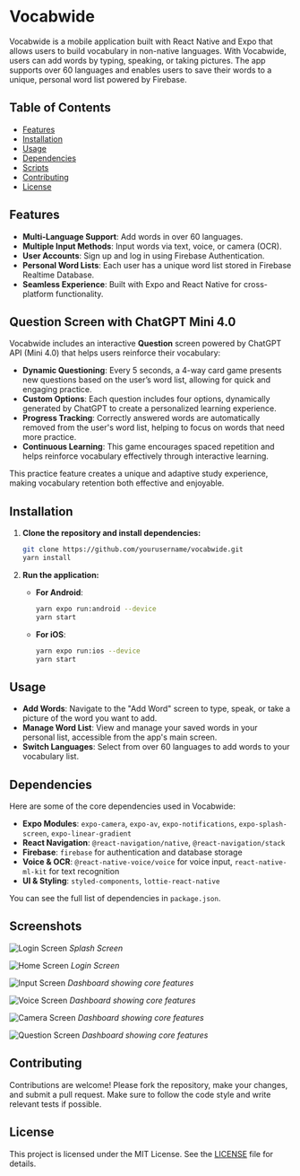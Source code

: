 # Vocabwide

Vocabwide is a mobile application built with React Native and Expo that allows users to build vocabulary in non-native languages. With Vocabwide, users can add words by typing, speaking, or taking pictures. The app supports over 60 languages and enables users to save their words to a unique, personal word list powered by Firebase.

## Table of Contents
- [Features](#features)
- [Installation](#installation)
- [Usage](#usage)
- [Dependencies](#dependencies)
- [Scripts](#scripts)
- [Contributing](#contributing)
- [License](#license)

## Features
- **Multi-Language Support**: Add words in over 60 languages.
- **Multiple Input Methods**: Input words via text, voice, or camera (OCR).
- **User Accounts**: Sign up and log in using Firebase Authentication.
- **Personal Word Lists**: Each user has a unique word list stored in Firebase Realtime Database.
- **Seamless Experience**: Built with Expo and React Native for cross-platform functionality.

## Question Screen with ChatGPT Mini 4.0

Vocabwide includes an interactive **Question** screen powered by ChatGPT API (Mini 4.0) that helps users reinforce their vocabulary:

- **Dynamic Questioning**: Every 5 seconds, a 4-way card game presents new questions based on the user’s word list, allowing for quick and engaging practice.
- **Custom Options**: Each question includes four options, dynamically generated by ChatGPT to create a personalized learning experience.
- **Progress Tracking**: Correctly answered words are automatically removed from the user's word list, helping to focus on words that need more practice.
- **Continuous Learning**: This game encourages spaced repetition and helps reinforce vocabulary effectively through interactive learning.

This practice feature creates a unique and adaptive study experience, making vocabulary retention both effective and enjoyable.

## Installation

1. **Clone the repository and install dependencies:**

   ```bash
   git clone https://github.com/yourusername/vocabwide.git
   yarn install

2. **Run the application:**
   - **For Android**:  
     ```bash
     yarn expo run:android --device
     yarn start
     ```
   - **For iOS**:  
     ```bash
     yarn expo run:ios --device
     yarn start
     ```

## Usage

- **Add Words**: Navigate to the "Add Word" screen to type, speak, or take a picture of the word you want to add.
- **Manage Word List**: View and manage your saved words in your personal list, accessible from the app's main screen.
- **Switch Languages**: Select from over 60 languages to add words to your vocabulary list.

## Dependencies

Here are some of the core dependencies used in Vocabwide:

- **Expo Modules**: `expo-camera`, `expo-av`, `expo-notifications`, `expo-splash-screen`, `expo-linear-gradient`
- **React Navigation**: `@react-navigation/native`, `@react-navigation/stack`
- **Firebase**: `firebase` for authentication and database storage
- **Voice & OCR**: `@react-native-voice/voice` for voice input, `react-native-ml-kit` for text recognition
- **UI & Styling**: `styled-components`, `lottie-react-native`
  
You can see the full list of dependencies in `package.json`.

## Screenshots

![Login Screen](path/to/login-screen.png)
*Splash Screen*

![Home Screen](path/to/home-screen.png)
*Login Screen*

![Input Screen](path/to/input.png)
*Dashboard showing core features*

![Voice Screen](path/to/voice.png)
*Dashboard showing core features*

![Camera Screen](path/to/camera.png)
*Dashboard showing core features*

![Question Screen](path/to/question.png)
*Dashboard showing core features*

## Contributing

Contributions are welcome! Please fork the repository, make your changes, and submit a pull request. Make sure to follow the code style and write relevant tests if possible.

## License

This project is licensed under the MIT License. See the [LICENSE](LICENSE) file for details.  